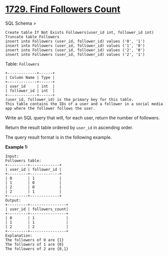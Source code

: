 # [1729. Find Followers Count](https://leetcode.com/problems/find-followers-count/)

SQL Schema >

    Create table If Not Exists Followers(user_id int, follower_id int)
    Truncate table Followers
    insert into Followers (user_id, follower_id) values ('0', '1')
    insert into Followers (user_id, follower_id) values ('1', '0')
    insert into Followers (user_id, follower_id) values ('2', '0')
    insert into Followers (user_id, follower_id) values ('2', '1')

Table: `Followers`

    +-------------+------+
    | Column Name | Type |
    +-------------+------+
    | user_id     | int  |
    | follower_id | int  |
    +-------------+------+
    (user_id, follower_id) is the primary key for this table.
    This table contains the IDs of a user and a follower in a social media app where the follower follows the user.

Write an SQL query that will, for each user, return the number of followers.

Return the result table ordered by `user_id` in ascending order.

The query result format is in the following example.

**Example 1:**

    Input:
    Followers table:
    +---------+-------------+
    | user_id | follower_id |
    +---------+-------------+
    | 0       | 1           |
    | 1       | 0           |
    | 2       | 0           |
    | 2       | 1           |
    +---------+-------------+
    Output:
    +---------+----------------+
    | user_id | followers_count|
    +---------+----------------+
    | 0       | 1              |
    | 1       | 1              |
    | 2       | 2              |
    +---------+----------------+
    Explanation:
    The followers of 0 are {1}
    The followers of 1 are {0}
    The followers of 2 are {0,1}
